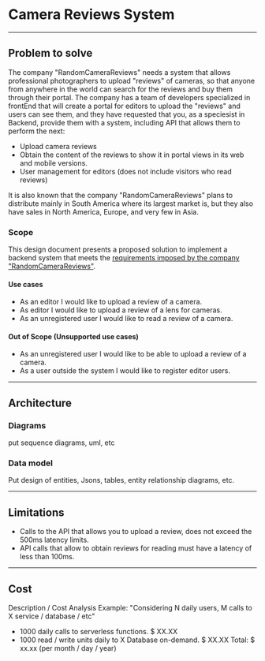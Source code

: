 # Camera Reviews System
---
## Problem to solve

The company "RandomCameraReviews" needs a system that allows professional photographers to upload "reviews" of cameras, so that anyone from anywhere in the world can search for the reviews and buy them through their portal.
The company has a team of developers specialized in frontEnd that will create a portal for editors to upload the "reviews" and users can see them, and they have requested that you, as a speciesist in Backend, provide them with a system, including API that allows them to perform the next:

* Upload camera reviews
* Obtain the content of the reviews to show it in portal views in its web and mobile versions.
* User management for editors (does not include visitors who read reviews)

It is also known that the company "RandomCameraReviews" plans to distribute mainly in South America where its largest market is, but they also have sales in North America, Europe, and very few in Asia.

### Scope


This design document presents a proposed solution to implement a backend system that meets the [requirements imposed by the company "RandomCameraReviews"](./Definition.md).

#### Use cases

* As an editor I would like to upload a review of a camera.
* As editor I would like to upload a review of a lens for cameras.
* As an unregistered user I would like to read a review of a camera.

#### Out of Scope (Unsupported use cases)

* As an unregistered user I would like to be able to upload a review of a camera.
* As a user outside the system I would like to register editor users.

---
## Architecture

### Diagrams
put sequence diagrams, uml, etc

### Data model
Put design of entities, Jsons, tables, entity relationship diagrams, etc.

---
## Limitations

* Calls to the API that allows you to upload a review, does not exceed the 500ms latency limits.
* API calls that allow to obtain reviews for reading must have a latency of less than 100ms.
---
## Cost
Description / Cost Analysis
Example:
"Considering N daily users, M calls to X service / database / etc"
* 1000 daily calls to serverless functions. $ XX.XX
* 1000 read / write units daily to X Database on-demand. $ XX.XX
  Total: $ xx.xx (per month / day / year)
